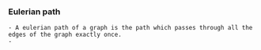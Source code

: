 ### Eulerian path
	- A eulerian path of a graph is the path which passes through all the edges of the graph exactly once.
	-